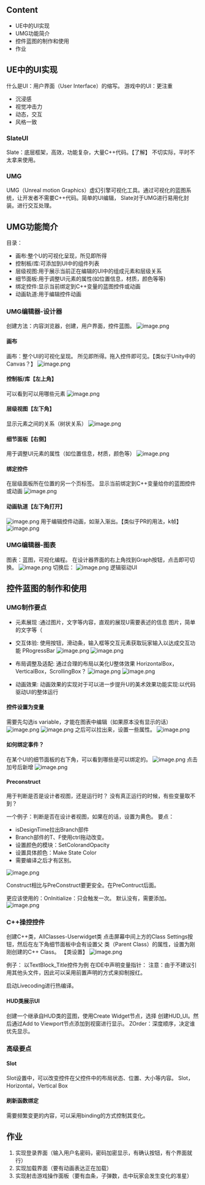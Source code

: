 ## Content
- UE中的UI实现
- UMG功能简介
- 控件蓝图的制作和使用
- 作业

## UE中的UI实现
什么是UI：用户界面（User Interface）的缩写。
游戏中的UI：更注重
- 沉浸感
- 视觉冲击力
- 动态，交互
- 风格一致

### SlateUI
Slate：底层框架，高效，功能复杂，大量C++代码。【了解】
不切实际，平时不太拿来使用。
### UMG
UMG（Unreal motion Graphics）虚幻引擎可视化工具。通过可视化的蓝图系统，让开发者不需要C++代码。简单的UI编辑，
Slate对于UMG进行易用化封装。进行交互处理。

## UMG功能简介
目录：
- 画布:整个U的可视化呈现，所见即所得
- 控制板/库:可添加到UI中的组件列表
- 层级视图:用于展示当前正在编辑的UI中的组成元素和层级关系
- 细节面板:用于调整UI元素的属性(如位置信息，材质，颜色等等)
- 绑定控件:显示当前绑定到C++变量的蓝图控件或动画
- 动画轨道:用于编辑控件动画
### UMG编辑器-设计器
创建方法：内容浏览器，创建，用户界面，控件蓝图。
![image.png](https://gitee.com/dontt/picgo-img-bed/raw/master/img/20241207163417.png)

#### 画布
画布：整个UI的可视化呈现。
所见即所得。拖入控件即可见。【类似于Unity中的Canvas？】
![image.png](https://gitee.com/dontt/picgo-img-bed/raw/master/img/20241207163718.png)

#### 控制板/库【左上角】
可以看到可以用哪些元素
![image.png](https://gitee.com/dontt/picgo-img-bed/raw/master/img/20241207163816.png)

#### 层级视图【左下角】
显示元素之间的关系（树状关系）
![image.png](https://gitee.com/dontt/picgo-img-bed/raw/master/img/20241207163918.png)
#### 细节面板【右侧】
用于调整UI元素的属性（如位置信息，材质，颜色等）
![image.png](https://gitee.com/dontt/picgo-img-bed/raw/master/img/20241207164052.png)

#### 绑定控件
在层级面板所在位置的另一个页标签。 
显示当前绑定到C++变量给你的蓝图控件或动画
![image.png](https://gitee.com/dontt/picgo-img-bed/raw/master/img/20241207164403.png)

#### 动画轨道【左下角打开】
![image.png](https://gitee.com/dontt/picgo-img-bed/raw/master/img/20241207164255.png)
用于编辑控件动画，如渐入渐出。【类似于PR的用法，k帧】
![image.png](https://gitee.com/dontt/picgo-img-bed/raw/master/img/20241207164305.png)

### UMG编辑器-图表
图表：蓝图，可视化编程。
在设计器界面的右上角找到Graph按钮，点击即可切换。
![image.png](https://gitee.com/dontt/picgo-img-bed/raw/master/img/20241207164502.png)
切换后：
![image.png](https://gitee.com/dontt/picgo-img-bed/raw/master/img/20241207164601.png)
逻辑驱动UI


## 控件蓝图的制作和使用

### UMG制作要点
- 元素展现 :通过图片，文字等内容，直观的展现U需要表述的信息
图片，简单的文字等（
- 交互体验: 使用按钮，滑动条，输入框等交互元素获取玩家输入以达成交互功能
PRogressBar
![image.png](https://gitee.com/dontt/picgo-img-bed/raw/master/img/20241207165546.png)
![image.png](https://gitee.com/dontt/picgo-img-bed/raw/master/img/20241207165613.png)

- 布局调整及适配: 通过合理的布局以美化U整体效果
HorizontalBox，VerticalBox，ScrollingBox？
![image.png](https://gitee.com/dontt/picgo-img-bed/raw/master/img/20241207165700.png)
![image.png](https://gitee.com/dontt/picgo-img-bed/raw/master/img/20241207165707.png)

- 动画效果: 动画效果的实现对于可以进一步提升U的美术效果功能实现:以代码驱动Ul的整体运行
#### 控件设置为变量
需要先勾选is variable，才能在图表中编辑（如果原本没有显示的话）
![image.png](https://gitee.com/dontt/picgo-img-bed/raw/master/img/20241207170100.png)
![image.png](https://gitee.com/dontt/picgo-img-bed/raw/master/img/20241207170103.png)
之后可以拉出来，设置一些属性。
![image.png](https://gitee.com/dontt/picgo-img-bed/raw/master/img/20241207170218.png)

#### 如何绑定事件？
在某个UI的细节面板的右下角，可以看到哪些是可以绑定的。
![image.png](https://gitee.com/dontt/picgo-img-bed/raw/master/img/20241207170422.png)
点击加号后新增
![image.png](https://gitee.com/dontt/picgo-img-bed/raw/master/img/20241207170443.png)
#### Preconstruct
用于判断是否是设计者视图，还是运行时？
没有真正运行的时候，有些变量取不到？

一个例子：判断是否在设计者视图，如果在的话，设置为黄色。
要点：
- isDesignTime拉出Branch部件
- Branch部件的T、F使用ctrl拖动改变。
- 设置颜色的模块：SetColorandOpacity
- 设置具体颜色：Make State Color
- 需要编译之后才有区别。

![image.png](https://gitee.com/dontt/picgo-img-bed/raw/master/img/20241207171829.png)

Construct相比与PreConstruct要更安全。在PreContruct后面。

更应该使用的：OnInitialize：只会触发一次。
默认没有，需要添加。
![image.png](https://gitee.com/dontt/picgo-img-bed/raw/master/img/20241207172055.png)
### C++操控控件
创建C++类，AllClasses-Userwidget类
点击屏幕中间上方的Class Settings按钮，然后在左下角细节面板中会有设置父 类（Parent Class）的属性，设置为刚刚创建的C++ Class。
【类设置】
![image.png](https://gitee.com/dontt/picgo-img-bed/raw/master/img/20241207173932.png)

例子：
以TextBlock_Title控件为例 在IDE中声明变量指针： 注意：由于不建议引用其他头文件，因此可以采用前置声明的方式来抑制报红。

启动Livecoding进行热编译。

#### HUD类展示UI
创建一个继承自HUD类的蓝图，使用Create Widget节点，选择 创建HUD_UI。然后通过Add to Viewport节点添加到视窗进行显示。
ZOrder：深度顺序，决定谁优先显示。

### 高级要点
#### Slot
Slot设置中，可以改变控件在父控件中的布局状态、位置、大小等内容。
Slot，Horizontal，Vertical Box

#### 刷新函数绑定
需要频繁变更的内容，可以采用binding的方式控制其变化。

## 作业
1. 实现登录界面（输入用户名密码，密码加密显示，有确认按钮，有个界面就行） 
2. 实现加载界面（要有动画表达正在加载） 
3. 实现射击游戏操作面板（要有血条，子弹数，击中玩家会发生变化的准星）